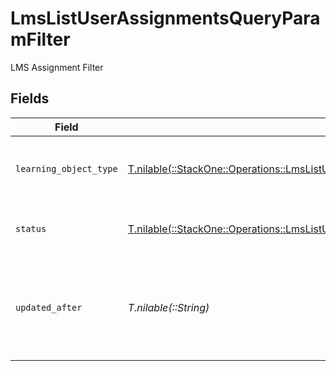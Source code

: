 # LmsListUserAssignmentsQueryParamFilter

LMS Assignment Filter


## Fields

| Field                                                                                                                                                                  | Type                                                                                                                                                                   | Required                                                                                                                                                               | Description                                                                                                                                                            | Example                                                                                                                                                                |
| ---------------------------------------------------------------------------------------------------------------------------------------------------------------------- | ---------------------------------------------------------------------------------------------------------------------------------------------------------------------- | ---------------------------------------------------------------------------------------------------------------------------------------------------------------------- | ---------------------------------------------------------------------------------------------------------------------------------------------------------------------- | ---------------------------------------------------------------------------------------------------------------------------------------------------------------------- |
| `learning_object_type`                                                                                                                                                 | [T.nilable(::StackOne::Operations::LmsListUserAssignmentsQueryParamLearningObjectType)](../../models/operations/lmslistuserassignmentsqueryparamlearningobjecttype.md) | :heavy_minus_sign:                                                                                                                                                     | Filter to select assignment by learning object type.                                                                                                                   |                                                                                                                                                                        |
| `status`                                                                                                                                                               | [T.nilable(::StackOne::Operations::LmsListUserAssignmentsQueryParamStatus)](../../models/operations/lmslistuserassignmentsqueryparamstatus.md)                         | :heavy_minus_sign:                                                                                                                                                     | Filter to select assignment by status                                                                                                                                  |                                                                                                                                                                        |
| `updated_after`                                                                                                                                                        | *T.nilable(::String)*                                                                                                                                                  | :heavy_minus_sign:                                                                                                                                                     | Use a string with a date to only select results updated after that given date                                                                                          | 2020-01-01T00:00:00.000Z                                                                                                                                               |
